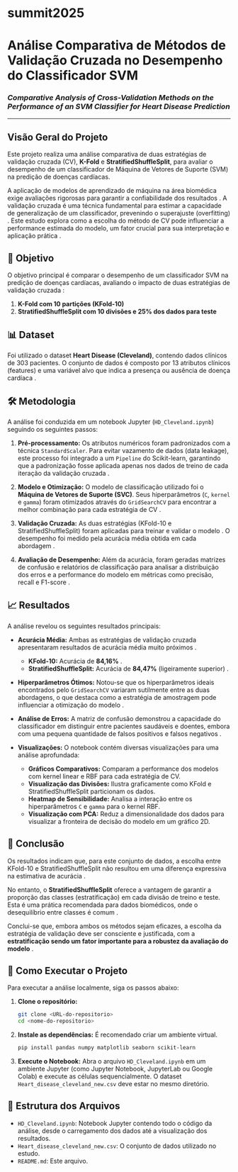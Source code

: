 # summit2025

# Análise Comparativa de Métodos de Validação Cruzada no Desempenho do Classificador SVM
### *Comparative Analysis of Cross-Validation Methods on the Performance of an SVM Classifier for Heart Disease Prediction*

---

## Visão Geral do Projeto

Este projeto realiza uma análise comparativa de duas estratégias de validação cruzada (CV), **K-Fold** e **StratifiedShuffleSplit**, para avaliar o desempenho de um classificador de Máquina de Vetores de Suporte (SVM) na predição de doenças cardíacas.

A aplicação de modelos de aprendizado de máquina na área biomédica exige avaliações rigorosas para garantir a confiabilidade dos resultados . A validação cruzada é uma técnica fundamental para estimar a capacidade de generalização de um classificador, prevenindo o superajuste (overfitting) . Este estudo explora como a escolha do método de CV pode influenciar a performance estimada do modelo, um fator crucial para sua interpretação e aplicação prática .

## 🎯 Objetivo

O objetivo principal é comparar o desempenho de um classificador SVM na predição de doenças cardíacas, avaliando o impacto de duas estratégias de validação cruzada :
1.  **K-Fold com 10 partições (KFold-10)**
2.  **StratifiedShuffleSplit com 10 divisões e 25% dos dados para teste**

## 📊 Dataset

Foi utilizado o dataset **Heart Disease (Cleveland)**, contendo dados clínicos de 303 pacientes. O conjunto de dados é composto por 13 atributos clínicos (features) e uma variável alvo que indica a presença ou ausência de doença cardíaca .

## 🛠️ Metodologia

A análise foi conduzida em um notebook Jupyter (`HD_Cleveland.ipynb`) seguindo os seguintes passos:

1.  **Pré-processamento:** Os atributos numéricos foram padronizados com a técnica `StandardScaler`. Para evitar vazamento de dados (data leakage), este processo foi integrado a um `Pipeline` do Scikit-learn, garantindo que a padronização fosse aplicada apenas nos dados de treino de cada iteração da validação cruzada .

2.  **Modelo e Otimização:** O modelo de classificação utilizado foi o **Máquina de Vetores de Suporte (SVC)**. Seus hiperparâmetros (`C`, `kernel` e `gamma`) foram otimizados através do `GridSearchCV` para encontrar a melhor combinação para cada estratégia de CV .

3.  **Validação Cruzada:** As duas estratégias (KFold-10 e StratifiedShuffleSplit) foram aplicadas para treinar e validar o modelo . O desempenho foi medido pela acurácia média obtida em cada abordagem .

4.  **Avaliação de Desempenho:** Além da acurácia, foram geradas matrizes de confusão e relatórios de classificação para analisar a distribuição dos erros e a performance do modelo em métricas como precisão, recall e F1-score .

## 📈 Resultados

A análise revelou os seguintes resultados principais:

* **Acurácia Média:** Ambas as estratégias de validação cruzada apresentaram resultados de acurácia média muito próximos .
    * **KFold-10:** Acurácia de **84,16%** .
    * **StratifiedShuffleSplit:** Acurácia de **84,47%** (ligeiramente superior) .

* **Hiperparâmetros Ótimos:** Notou-se que os hiperparâmetros ideais encontrados pelo `GridSearchCV` variaram sutilmente entre as duas abordagens, o que destaca como a estratégia de amostragem pode influenciar a otimização do modelo .

* **Análise de Erros:** A matriz de confusão demonstrou a capacidade do classificador em distinguir entre pacientes saudáveis e doentes, embora com uma pequena quantidade de falsos positivos e falsos negativos .

* **Visualizações:** O notebook contém diversas visualizações para uma análise aprofundada:
    * **Gráficos Comparativos:** Comparam a performance dos modelos com kernel linear e RBF para cada estratégia de CV.
    * **Visualização das Divisões:** Ilustra graficamente como KFold e StratifiedShuffleSplit particionam os dados.
    * **Heatmap de Sensibilidade:** Analisa a interação entre os hiperparâmetros `C` e `gamma` para o kernel RBF.
    * **Visualização com PCA:** Reduz a dimensionalidade dos dados para visualizar a fronteira de decisão do modelo em um gráfico 2D.

## 🏁 Conclusão

Os resultados indicam que, para este conjunto de dados, a escolha entre KFold-10 e StratifiedShuffleSplit não resultou em uma diferença expressiva na estimativa de acurácia .

No entanto, o **StratifiedShuffleSplit** oferece a vantagem de garantir a proporção das classes (estratificação) em cada divisão de treino e teste. Esta é uma prática recomendada para dados biomédicos, onde o desequilíbrio entre classes é comum .

Conclui-se que, embora ambos os métodos sejam eficazes, a escolha da estratégia de validação deve ser consciente e justificada, com a **estratificação sendo um fator importante para a robustez da avaliação do modelo** .

## 🚀 Como Executar o Projeto

Para executar a análise localmente, siga os passos abaixo:

1.  **Clone o repositório:**
    ```bash
    git clone <URL-do-repositorio>
    cd <nome-do-repositorio>
    ```

2.  **Instale as dependências:**
    É recomendado criar um ambiente virtual.
    ```bash
    pip install pandas numpy matplotlib seaborn scikit-learn
    ```

3.  **Execute o Notebook:**
    Abra o arquivo `HD_Cleveland.ipynb` em um ambiente Jupyter (como Jupyter Notebook, JupyterLab ou Google Colab) e execute as células sequencialmente. O dataset `Heart_disease_cleveland_new.csv` deve estar no mesmo diretório.

## 📁 Estrutura dos Arquivos

* `HD_Cleveland.ipynb`: Notebook Jupyter contendo todo o código da análise, desde o carregamento dos dados até a visualização dos resultados.
* `Heart_disease_cleveland_new.csv`: O conjunto de dados utilizado no estudo.
* `README.md`: Este arquivo.

